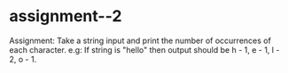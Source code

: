 # assignment--2
Assignment: Take a string input and print the number of occurrences of each character. e.g: If string is "hello" then output should be h - 1, e - 1, l - 2, o - 1.
